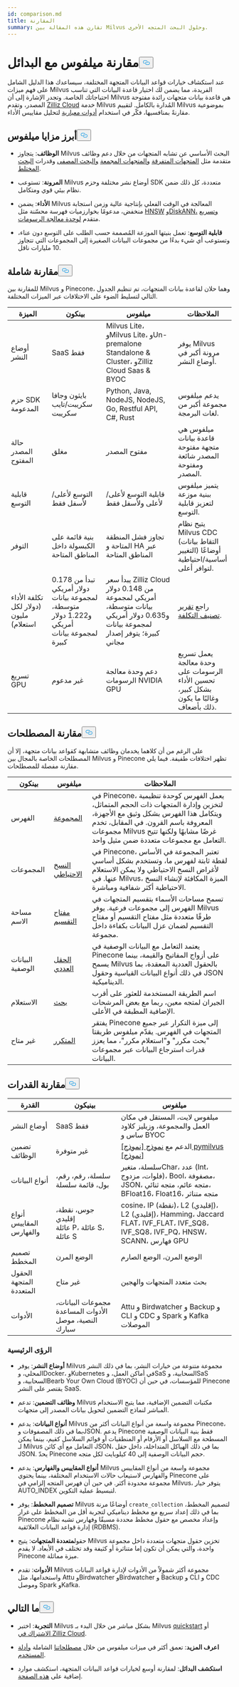 ```yaml
---
id: comparison.md
title: المقارنة
summary: تقارن هذه المقالة بين Milvus وحلول البحث المتجه الأخرى.
---
```

<h1 id="Comparing-Milvus-with-Alternatives" class="common-anchor-header">مقارنة ميلفوس مع البدائل<button data-href="#Comparing-Milvus-with-Alternatives" class="anchor-icon" translate="no">
      <svg translate="no"
        aria-hidden="true"
        focusable="false"
        height="20"
        version="1.1"
        viewBox="0 0 16 16"
        width="16"
      >
        <path
          fill="#0092E4"
          fill-rule="evenodd"
          d="M4 9h1v1H4c-1.5 0-3-1.69-3-3.5S2.55 3 4 3h4c1.45 0 3 1.69 3 3.5 0 1.41-.91 2.72-2 3.25V8.59c.58-.45 1-1.27 1-2.09C10 5.22 8.98 4 8 4H4c-.98 0-2 1.22-2 2.5S3 9 4 9zm9-3h-1v1h1c1 0 2 1.22 2 2.5S13.98 12 13 12H9c-.98 0-2-1.22-2-2.5 0-.83.42-1.64 1-2.09V6.25c-1.09.53-2 1.84-2 3.25C6 11.31 7.55 13 9 13h4c1.45 0 3-1.69 3-3.5S14.5 6 13 6z"
        ></path>
      </svg>
    </button></h1><p>عند استكشاف خيارات قواعد البيانات المتجهة المختلفة، سيساعدك هذا الدليل الشامل على فهم ميزات Milvus الفريدة، مما يضمن لك اختيار قاعدة البيانات التي تناسب احتياجاتك الخاصة. وتجدر الإشارة إلى أن Milvus هي قاعدة بيانات متجهات رائدة مفتوحة المصدر، وتقدم <a href="https://zilliz.com/cloud">Zilliz Cloud</a> خدمة Milvus المُدارة بالكامل. لتقييم Milvus بموضوعية مقارنةً بمنافسيها، فكّر في استخدام <a href="https://github.com/zilliztech/VectorDBBench#quick-start">أدوات معيارية</a> لتحليل مقاييس الأداء.</p>
<h2 id="Milvus-highlights" class="common-anchor-header">أبرز مزايا ميلفوس<button data-href="#Milvus-highlights" class="anchor-icon" translate="no">
      <svg translate="no"
        aria-hidden="true"
        focusable="false"
        height="20"
        version="1.1"
        viewBox="0 0 16 16"
        width="16"
      >
        <path
          fill="#0092E4"
          fill-rule="evenodd"
          d="M4 9h1v1H4c-1.5 0-3-1.69-3-3.5S2.55 3 4 3h4c1.45 0 3 1.69 3 3.5 0 1.41-.91 2.72-2 3.25V8.59c.58-.45 1-1.27 1-2.09C10 5.22 8.98 4 8 4H4c-.98 0-2 1.22-2 2.5S3 9 4 9zm9-3h-1v1h1c1 0 2 1.22 2 2.5S13.98 12 13 12H9c-.98 0-2-1.22-2-2.5 0-.83.42-1.64 1-2.09V6.25c-1.09.53-2 1.84-2 3.25C6 11.31 7.55 13 9 13h4c1.45 0 3-1.69 3-3.5S14.5 6 13 6z"
        ></path>
      </svg>
    </button></h2><ul>
<li><p><strong>الوظائف</strong>: يتجاوز Milvus البحث الأساسي عن تشابه المتجهات من خلال دعم وظائف متقدمة مثل <a href="https://milvus.io/docs/sparse_vector.md">المتجهات المتفرقة</a> <a href="https://milvus.io/docs/single-vector-search.md#Bulk-vector-search">والمتجهات المجمعة</a> <a href="https://milvus.io/docs/single-vector-search.md#Filtered-search">والبحث المصفى</a> وقدرات <a href="https://milvus.io/docs/multi-vector-search.md">البحث المختلط</a>.</p></li>
<li><p><strong>المرونة</strong>: تستوعب Milvus أوضاع نشر مختلفة وحزم SDK متعددة، كل ذلك ضمن نظام بيئي قوي ومتكامل.</p></li>
<li><p><strong>الأداء</strong>: يضمن Milvus المعالجة في الوقت الفعلي بإنتاجية عالية وزمن استجابة منخفض، مدعومًا بخوارزميات فهرسة محسّنة مثل <a href="https://milvus.io/docs/index.md#HNSW">HNSW</a> <a href="https://milvus.io/docs/disk_index.md">وDiskANN،</a> <a href="https://milvus.io/docs/gpu_index.md">وتسريع</a> متقدم <a href="https://milvus.io/docs/gpu_index.md">لوحدة معالجة الرسومات</a>.</p></li>
<li><p><strong>قابلية التوسع</strong>: تعمل بنيتها الموزعة المُصممة حسب الطلب على التوسع دون عناء، وتستوعب أي شيء بدءًا من مجموعات البيانات الصغيرة إلى المجموعات التي تتجاوز 10 مليارات ناقل.</p></li>
</ul>
<h2 id="Overall-comparison" class="common-anchor-header">مقارنة شاملة<button data-href="#Overall-comparison" class="anchor-icon" translate="no">
      <svg translate="no"
        aria-hidden="true"
        focusable="false"
        height="20"
        version="1.1"
        viewBox="0 0 16 16"
        width="16"
      >
        <path
          fill="#0092E4"
          fill-rule="evenodd"
          d="M4 9h1v1H4c-1.5 0-3-1.69-3-3.5S2.55 3 4 3h4c1.45 0 3 1.69 3 3.5 0 1.41-.91 2.72-2 3.25V8.59c.58-.45 1-1.27 1-2.09C10 5.22 8.98 4 8 4H4c-.98 0-2 1.22-2 2.5S3 9 4 9zm9-3h-1v1h1c1 0 2 1.22 2 2.5S13.98 12 13 12H9c-.98 0-2-1.22-2-2.5 0-.83.42-1.64 1-2.09V6.25c-1.09.53-2 1.84-2 3.25C6 11.31 7.55 13 9 13h4c1.45 0 3-1.69 3-3.5S14.5 6 13 6z"
        ></path>
      </svg>
    </button></h2><p>للمقارنة بين Milvus و Pinecone، وهما حلان لقاعدة بيانات المتجهات، تم تنظيم الجدول التالي لتسليط الضوء على الاختلافات عبر الميزات المختلفة.</p>
<table>
<thead>
<tr><th>الميزة</th><th>بينكون</th><th>ميلفوس</th><th>الملاحظات</th></tr>
</thead>
<tbody>
<tr><td>أوضاع النشر</td><td>SaaS فقط</td><td>Milvus Lite، وMilvus Lite، وUn-premalone Standalone &amp; Cluster، وZilliz Cloud Saas &amp; BYOC</td><td>يوفر Milvus مرونة أكبر في أوضاع النشر.</td></tr>
<tr><td>حزم SDK المدعومة</td><td>بايثون وجافا سكريبت/تايب سكريبت</td><td>Python, Java, NodeJS, NodeJS, Go, Restful API, C#, Rust</td><td>يدعم ميلفوس مجموعة أكبر من لغات البرمجة.</td></tr>
<tr><td>حالة المصدر المفتوح</td><td>مغلق</td><td>مفتوح المصدر</td><td>ميلفوس هي قاعدة بيانات متجهة مفتوحة المصدر شائعة ومفتوحة المصدر.</td></tr>
<tr><td>قابلية التوسع</td><td>التوسع لأعلى/لأسفل فقط</td><td>قابلية التوسع لأعلى/لأعلى ولأسفل فقط</td><td>يتميز ميلفوس ببنية موزعة لتعزيز قابلية التوسع.</td></tr>
<tr><td>التوفر</td><td>بنية قائمة على الكبسولة داخل المناطق المتاحة</td><td>تجاوز فشل المنطقة المتاحة و HA عبر المناطق المتاحة</td><td>يتيح نظام Milvus CDC (التقاط بيانات التغيير) أوضاعًا أساسية/احتياطية لتوافر أعلى.</td></tr>
<tr><td>تكلفة الأداء (دولار لكل مليون استعلام)</td><td>تبدأ من 0.178 دولار أمريكي لمجموعة بيانات متوسطة، و1.222 دولار أمريكي لمجموعة بيانات كبيرة</td><td>يبدأ سعر Zilliz Cloud من 0.148 دولار أمريكي لمجموعة بيانات متوسطة، و0.635 دولار أمريكي لمجموعة بيانات كبيرة؛ يتوفر إصدار مجاني</td><td>راجع <a href="https://zilliz.com/vector-database-benchmark-tool?database=ZillizCloud,Milvus,ElasticCloud,PgVector,Pinecone,QdrantCloud,WeaviateCloud&amp;dataset=medium&amp;filter=none,low,high&amp;tab=2">تقرير تصنيف التكلفة</a>.</td></tr>
<tr><td>تسريع GPU</td><td>غير مدعوم</td><td>دعم وحدة معالجة الرسومات NVIDIA GPU</td><td>يعمل تسريع وحدة معالجة الرسومات على تحسين الأداء بشكل كبير، وغالبًا ما يكون ذلك بأضعاف.</td></tr>
</tbody>
</table>
<h2 id="Terminology-comparison" class="common-anchor-header">مقارنة المصطلحات<button data-href="#Terminology-comparison" class="anchor-icon" translate="no">
      <svg translate="no"
        aria-hidden="true"
        focusable="false"
        height="20"
        version="1.1"
        viewBox="0 0 16 16"
        width="16"
      >
        <path
          fill="#0092E4"
          fill-rule="evenodd"
          d="M4 9h1v1H4c-1.5 0-3-1.69-3-3.5S2.55 3 4 3h4c1.45 0 3 1.69 3 3.5 0 1.41-.91 2.72-2 3.25V8.59c.58-.45 1-1.27 1-2.09C10 5.22 8.98 4 8 4H4c-.98 0-2 1.22-2 2.5S3 9 4 9zm9-3h-1v1h1c1 0 2 1.22 2 2.5S13.98 12 13 12H9c-.98 0-2-1.22-2-2.5 0-.83.42-1.64 1-2.09V6.25c-1.09.53-2 1.84-2 3.25C6 11.31 7.55 13 9 13h4c1.45 0 3-1.69 3-3.5S14.5 6 13 6z"
        ></path>
      </svg>
    </button></h2><p>على الرغم من أن كلاهما يخدمان وظائف متشابهة كقواعد بيانات متجهة، إلا أن المصطلحات الخاصة بالمجال بين Milvus و Pinecone تظهر اختلافات طفيفة. فيما يلي مقارنة مفصلة للمصطلحات.</p>
<table>
<thead>
<tr><th>بينكون</th><th>ميلفوس</th><th>الملاحظات</th></tr>
</thead>
<tbody>
<tr><td>الفهرس</td><td><a href="https://zilliz.com/comparison">المجموعة</a></td><td>في Pinecone، يعمل الفهرس كوحدة تنظيمية لتخزين وإدارة المتجهات ذات الحجم المتماثل، ويتكامل هذا الفهرس بشكل وثيق مع الأجهزة، المعروفة باسم القرون. في المقابل، تخدم مجموعات Milvus غرضًا مشابهًا ولكنها تتيح التعامل مع مجموعات متعددة ضمن مثيل واحد.</td></tr>
<tr><td>المجموعات</td><td><a href="https://milvus.io/docs/milvus_backup_overview.md#Milvus-Backup">النسخ الاحتياطي</a></td><td>في Pinecone، تعتبر المجموعة في الأساس لقطة ثابتة لفهرس ما، وتستخدم بشكل أساسي لأغراض النسخ الاحتياطي ولا يمكن الاستعلام عنها. في Milvus، الميزة المكافئة لإنشاء النسخ الاحتياطية أكثر شفافية ومباشرة.</td></tr>
<tr><td>مساحة الاسم</td><td><a href="https://milvus.io/docs/use-partition-key.md#Use-Partition-Key">مفتاح التقسيم</a></td><td>تسمح مساحات الأسماء بتقسيم المتجهات في الفهرس إلى مجموعات فرعية. يوفر Milvus طرقًا متعددة مثل مفتاح التقسيم أو مفتاح التقسيم لضمان عزل البيانات بكفاءة داخل مجموعة.</td></tr>
<tr><td>البيانات الوصفية</td><td><a href="https://milvus.io/docs/boolean.md">الحقل العددي</a></td><td>يعتمد التعامل مع البيانات الوصفية في Pinecone على أزواج المفاتيح والقيمة، بينما يسمح Milvus بالحقول العددية المعقدة، بما في ذلك أنواع البيانات القياسية وحقول JSON الديناميكية.</td></tr>
<tr><td>الاستعلام</td><td><a href="https://milvus.io/docs/single-vector-search.md">بحث</a></td><td>اسم الطريقة المستخدمة للعثور على أقرب الجيران لمتجه معين، ربما مع بعض المرشحات الإضافية المطبقة في الأعلى.</td></tr>
<tr><td>غير متاح</td><td><a href="https://milvus.io/docs/with-iterators.md">المتكرر</a></td><td>يفتقر Pinecone إلى ميزة التكرار عبر جميع المتجهات في الفهرس. يقدّم ميلفوس طريقتا "بحث مكرر" و"استعلام مكرر"، مما يعزز قدرات استرجاع البيانات عبر مجموعات البيانات.</td></tr>
</tbody>
</table>
<h2 id="Capability-comparison" class="common-anchor-header">مقارنة القدرات<button data-href="#Capability-comparison" class="anchor-icon" translate="no">
      <svg translate="no"
        aria-hidden="true"
        focusable="false"
        height="20"
        version="1.1"
        viewBox="0 0 16 16"
        width="16"
      >
        <path
          fill="#0092E4"
          fill-rule="evenodd"
          d="M4 9h1v1H4c-1.5 0-3-1.69-3-3.5S2.55 3 4 3h4c1.45 0 3 1.69 3 3.5 0 1.41-.91 2.72-2 3.25V8.59c.58-.45 1-1.27 1-2.09C10 5.22 8.98 4 8 4H4c-.98 0-2 1.22-2 2.5S3 9 4 9zm9-3h-1v1h1c1 0 2 1.22 2 2.5S13.98 12 13 12H9c-.98 0-2-1.22-2-2.5 0-.83.42-1.64 1-2.09V6.25c-1.09.53-2 1.84-2 3.25C6 11.31 7.55 13 9 13h4c1.45 0 3-1.69 3-3.5S14.5 6 13 6z"
        ></path>
      </svg>
    </button></h2><table>
<thead>
<tr><th>القدرة</th><th>بينيكون</th><th>ميلفوس</th></tr>
</thead>
<tbody>
<tr><td>أوضاع النشر</td><td>SaaS فقط</td><td>ميلفوس لايت، المستقل في مكان العمل والمجموعة، وزيليز كلاود ساس و BYOC</td></tr>
<tr><td>تضمين الوظائف</td><td>غير متوفرة</td><td>الدعم مع <a href="https://github.com/milvus-io/milvus-model">نموذج [نموذج] pymilvus [نموذج]</a></td></tr>
<tr><td>أنواع البيانات</td><td>سلسلة، رقم، رقم، بول، قائمة سلسلة</td><td>سلسلة، متغيرChar، عدد (Int، فلوات، مزدوج)، Bool، مصفوفة، JSON، متجه عائم، متجه ثنائي، BFloat16، Float16، متجه متناثر</td></tr>
<tr><td>أنواع المقاييس والفهارس</td><td>جوس، نقطة، إقليدي<br/>عائلة P، عائلة S، عائلة S</td><td>cosine، IP (نقطة)، L2 (إقليدي)، L2 (إقليدي)، Hamming، Jaccard<br/>FLAT، IVF_FLAT، IVF_SQ8، IVF_SQ8، IVF_PQ، HNSW، SCANN، فهارس GPU</td></tr>
<tr><td>تصميم المخطط</td><td>الوضع المرن</td><td>الوضع المرن، الوضع الصارم</td></tr>
<tr><td>الحقول المتجهة المتعددة</td><td>غير متاح</td><td>بحث متعدد المتجهات والهجين</td></tr>
<tr><td>الأدوات</td><td>مجموعات البيانات، الأدوات المساعدة النصية، موصل سبارك</td><td>Attu و Birdwatcher و Backup و CLI و CDC و Spark و Kafka الموصلات</td></tr>
</tbody>
</table>
<h3 id="Key-insights" class="common-anchor-header">الرؤى الرئيسية</h3><ul>
<li><p><strong>أوضاع النشر</strong>: يوفر Milvus مجموعة متنوعة من خيارات النشر، بما في ذلك النشر المحلي، وDocker، وKubernetes في أماكن العمل، وSaS السحابية، وSaS السحابية، وBearb Your Own Cloud (BYOC) للمؤسسات، في حين أن Pinecone يقتصر على النشر SaaS.</p></li>
<li><p><strong>وظائف التضمين</strong>: تدعم Milvus مكتبات التضمين الإضافية، مما يتيح الاستخدام المباشر لنماذج التضمين لتحويل بيانات المصدر إلى متجهات.</p></li>
<li><p><strong>أنواع البيانات</strong>: يدعم Milvus مجموعة واسعة من أنواع البيانات أكثر من Pinecone، بما في ذلك المصفوفات وJSON. يدعم Pinecone فقط بنية البيانات الوصفية المسطحة مع السلاسل أو الأرقام أو المنطقيات أو قوائم السلاسل كقيم، بينما يمكن لـ Milvus التعامل مع أي كائن JSON، بما في ذلك الهياكل المتداخلة، داخل حقل JSON. يحدّ Pinecone حجم البيانات الوصفية إلى 40 كيلوبايت لكل متجه.</p></li>
<li><p><strong>أنواع المقاييس والفهارس</strong>: يدعم Milvus مجموعة واسعة من أنواع المقاييس والفهارس لاستيعاب حالات الاستخدام المختلفة، بينما يحتوي Pinecone على مجموعة محدودة أكثر. في حين أن فهرس المتجه إلزامي في Milvus، يتوفر خيار AUTO_INDEX لتبسيط عملية التكوين.</p></li>
<li><p><strong>تصميم المخطط</strong>: يوفر Milvus أوضاعًا مرنة <code translate="no">create_collection</code> لتصميم المخطط، بما في ذلك إعداد سريع مع مخطط ديناميكي لتجربة أقل من المخطط على غرار Pinecone وإعداد مخصص مع حقول مخطط محددة مسبقًا وفهارس تشبه نظام إدارة قواعد البيانات العلائقية (RDBMS).</p></li>
<li><p>حقول<strong>متعددة المتجهات</strong>: يتيح Milvus تخزين حقول متجهات متعددة داخل مجموعة واحدة، والتي يمكن أن تكون إما متناثرة أو كثيفة وقد تختلف في الأبعاد. لا يقدم Pinecone ميزة مماثلة.</p></li>
<li><p><strong>الأدوات</strong>: تقدم Milvus مجموعة أكثر شمولاً من الأدوات لإدارة قواعد البيانات واستخدامها، مثل Attu وBirdwatcher وBirdwatcher و Backup و CLI و CDC وموصل Spark وKafka.</p></li>
</ul>
<h2 id="Whats-next" class="common-anchor-header">ما التالي<button data-href="#Whats-next" class="anchor-icon" translate="no">
      <svg translate="no"
        aria-hidden="true"
        focusable="false"
        height="20"
        version="1.1"
        viewBox="0 0 16 16"
        width="16"
      >
        <path
          fill="#0092E4"
          fill-rule="evenodd"
          d="M4 9h1v1H4c-1.5 0-3-1.69-3-3.5S2.55 3 4 3h4c1.45 0 3 1.69 3 3.5 0 1.41-.91 2.72-2 3.25V8.59c.58-.45 1-1.27 1-2.09C10 5.22 8.98 4 8 4H4c-.98 0-2 1.22-2 2.5S3 9 4 9zm9-3h-1v1h1c1 0 2 1.22 2 2.5S13.98 12 13 12H9c-.98 0-2-1.22-2-2.5 0-.83.42-1.64 1-2.09V6.25c-1.09.53-2 1.84-2 3.25C6 11.31 7.55 13 9 13h4c1.45 0 3-1.69 3-3.5S14.5 6 13 6z"
        ></path>
      </svg>
    </button></h2><ul>
<li><p><strong>التجربة</strong>: اختبر Milvus بشكل مباشر من خلال البدء بـ Milvus <a href="https://milvus.io/docs/quickstart.md">quickstart</a> أو <a href="https://docs.zilliz.com/docs/register-with-zilliz-cloud">الاشتراك في Zilliz Cloud</a>.</p></li>
<li><p><strong>اعرف المزيد</strong>: تعمق أكثر في ميزات ميلفوس من خلال <a href="/docs/ar/glossary.md">مصطلحاتنا</a> الشاملة <a href="https://milvus.io/docs/manage-collections.md">وأدلة المستخدم</a>.</p></li>
<li><p><strong>استكشف البدائل</strong>: لمقارنة أوسع لخيارات قواعد البيانات المتجهة، استكشف موارد إضافية على <a href="https://zilliz.com/comparison">هذه الصفحة</a>.</p></li>
</ul>

